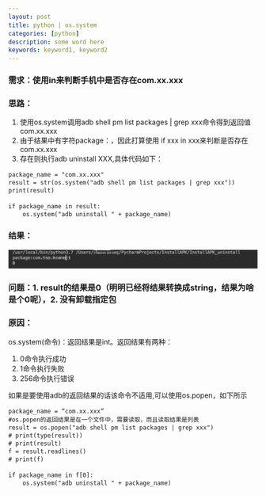 ```yaml
---
layout: post
title: python | os.system
categories: [python]
description: some word here
keywords: keyword1, keyword2
---
```


### 需求：使用in来判断手机中是否存在com.xx.xxx

### 思路：
1. 使用os.system调用adb shell pm list packages | grep xxx命令得到返回值com.xx.xxx
2. 由于结果中有字符package：，因此打算使用 if xxx  in  xxx来判断是否存在com.xx.xxx
3. 存在则执行adb uninstall XXX,具体代码如下：

```
package_name = "com.xx.xxx"
result = str(os.system("adb shell pm list packages | grep xxx"))
print(result)

if package_name in result:
    os.system("adb uninstall " + package_name)
```

### 结果：
![](/images/2019-2-28-1.png)


### 问题：1. result的结果是0（明明已经将结果转换成string，结果为啥是个0呢），2. 没有卸载指定包

### 原因：
os.system(命令)：返回结果是int。返回结果有两种：
1. 0命令执行成功
2. 1命令执行失败
3. 256命令执行错误

如果是要使用adb的返回结果的话该命令不适用,可以使用os.popen，如下所示

```
package_name = “com.xx.xxx”
#os.popen的返回结果是在一个文件中，需要读取，而且读取结果是列表
result = os.popen("adb shell pm list packages | grep xxx")
# print(type(result))
# print(result)
f = result.readlines()
# print(f)

if package_name in f[0]:
    os.system("adb uninstall " + package_name)
```










